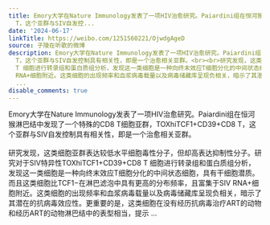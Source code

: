 ```yaml
---
title: Emory大学在Nature Immunology发表了一项HIV治愈研究。Paiardini组在恒河猴淋巴结中发现了一个特殊的CD8 T细胞亚群，TOXhiTCF1+CD39+CD8
  T，这个亚群与SIV自发控...
date: '2024-06-17'
linkTitle: https://weibo.com/1251560221/OjwdgAgeD
source: 子陵在听歌的微博
description: Emory大学在Nature Immunology发表了一项HIV治愈研究。Paiardini组在恒河猴淋巴结中发现了一个特殊的CD8 T细胞亚群，TOXhiTCF1+CD39+CD8
  T，这个亚群与SIV自发控制具有相关性，即是一个治愈相关亚群。<br><br>研究发现，这类细胞亚群表达较低水平细胞毒性分子，但却高表达抑制性分子。研究对于SIV特异性TOXhiTCF1+CD39+CD8
  T 细胞进行转录组和蛋白质组分析，发现这一类细胞是一种向终末效应T细胞分化的中间状态细胞，具有干细胞潜质。而且这类细胞比TCF1−在淋巴滤泡中具有更高的分布频率，且富集于SIV
  RNA+细胞附近。这类细胞的出现频率和血浆病毒载量以及病毒储藏库呈现负相关，暗示了其潜在的抗病毒效应性。更重要的是，这类细胞在没有经历抗病毒治疗ART的动物和经历ART的动物淋巴结中的表型相当，提示
  ...
disable_comments: true
---
```

Emory大学在Nature Immunology发表了一项HIV治愈研究。Paiardini组在恒河猴淋巴结中发现了一个特殊的CD8 T细胞亚群，TOXhiTCF1+CD39+CD8 T，这个亚群与SIV自发控制具有相关性，即是一个治愈相关亚群。<br><br>研究发现，这类细胞亚群表达较低水平细胞毒性分子，但却高表达抑制性分子。研究对于SIV特异性TOXhiTCF1+CD39+CD8 T 细胞进行转录组和蛋白质组分析，发现这一类细胞是一种向终末效应T细胞分化的中间状态细胞，具有干细胞潜质。而且这类细胞比TCF1−在淋巴滤泡中具有更高的分布频率，且富集于SIV RNA+细胞附近。这类细胞的出现频率和血浆病毒载量以及病毒储藏库呈现负相关，暗示了其潜在的抗病毒效应性。更重要的是，这类细胞在没有经历抗病毒治疗ART的动物和经历ART的动物淋巴结中的表型相当，提示 ...